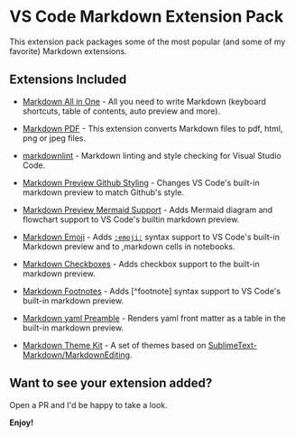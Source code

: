 # VS Code Markdown Extension Pack

This extension pack packages some of the most popular (and some of my favorite) Markdown extensions.

## Extensions Included

* [Markdown All in One](https://marketplace.visualstudio.com/items?itemName=yzhang.markdown-all-in-one) - All you need to write Markdown (keyboard shortcuts, table of contents, auto preview and more).

* [Markdown PDF](https://marketplace.visualstudio.com/items?itemName=yzane.markdown-pdf) - This extension converts Markdown files to pdf, html, png or jpeg files.

* [markdownlint](https://marketplace.visualstudio.com/items?itemName=DavidAnson.vscode-markdownlint) - Markdown linting and style checking for Visual Studio Code.

* [Markdown Preview Github Styling](https://marketplace.visualstudio.com/items?itemName=bierner.markdown-preview-github-styles) - Changes VS Code's built-in markdown preview to match Github's style.

* [Markdown Preview Mermaid Support](https://marketplace.visualstudio.com/items?itemName=bierner.markdown-mermaid) - Adds Mermaid diagram and flowchart support to VS Code's builtin markdown preview.

* [Markdown Emoji](https://marketplace.visualstudio.com/items?itemName=bierner.markdown-emoji) - Adds [`:emoji:`][#emoji-link] syntax support to VS Code's built-in Markdown preview and to ,markdown cells in notebooks.

[#emoji-link]: https://www.webpagefx.com/tools/emoji-cheat-sheet/

* [Markdown Checkboxes](https://marketplace.visualstudio.com/items?itemName=bierner.markdown-checkbox) - Adds checkbox support to the built-in markdown preview.

* [Markdown Footnotes](https://marketplace.visualstudio.com/items?itemName=bierner.markdown-footnotes) - Adds [^footnote] syntax support to VS Code's built-in markdown preview.

* [Markdown yaml Preamble](https://marketplace.visualstudio.com/items?itemName=bierner.markdown-yaml-preamble) - Renders yaml front matter as a table in the built-in markdown preview.

* [Markdown Theme Kit](https://marketplace.visualstudio.com/items?itemName=ms-vscode.Theme-MarkdownKit) - A set of themes based on [SublimeText-Markdown/MarkdownEditing](https://github.com/SublimeText-Markdown/MarkdownEditing).

## Want to see your extension added?

Open a PR and I'd be happy to take a look.

**Enjoy!**
